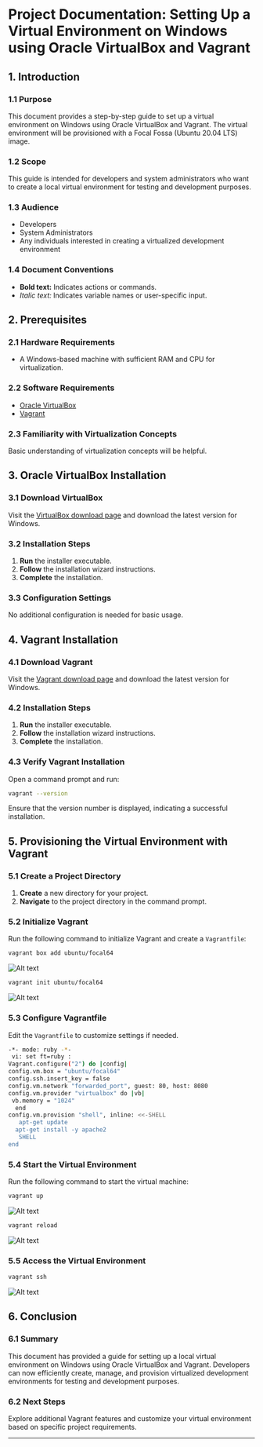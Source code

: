 
# Project Documentation: Setting Up a Virtual Environment on Windows using Oracle VirtualBox and Vagrant

## 1. Introduction

### 1.1 Purpose
This document provides a step-by-step guide to set up a virtual environment on Windows using Oracle VirtualBox and Vagrant. The virtual environment will be provisioned with a Focal Fossa (Ubuntu 20.04 LTS) image.

### 1.2 Scope
This guide is intended for developers and system administrators who want to create a local virtual environment for testing and development purposes.

### 1.3 Audience
- Developers
- System Administrators
- Any individuals interested in creating a virtualized development environment

### 1.4 Document Conventions
- **Bold text:** Indicates actions or commands.
- *Italic text:* Indicates variable names or user-specific input.

## 2. Prerequisites

### 2.1 Hardware Requirements
- A Windows-based machine with sufficient RAM and CPU for virtualization.

### 2.2 Software Requirements
- [Oracle VirtualBox](https://www.virtualbox.org/)
- [Vagrant](https://www.vagrantup.com/)

### 2.3 Familiarity with Virtualization Concepts
Basic understanding of virtualization concepts will be helpful.

## 3. Oracle VirtualBox Installation

### 3.1 Download VirtualBox
Visit the [VirtualBox download page](https://www.virtualbox.org/) and download the latest version for Windows.

### 3.2 Installation Steps
1. **Run** the installer executable.
2. **Follow** the installation wizard instructions.
3. **Complete** the installation.

### 3.3 Configuration Settings
No additional configuration is needed for basic usage.

## 4. Vagrant Installation

### 4.1 Download Vagrant
Visit the [Vagrant download page](https://www.vagrantup.com/) and download the latest version for Windows.

### 4.2 Installation Steps
1. **Run** the installer executable.
2. **Follow** the installation wizard instructions.
3. **Complete** the installation.

### 4.3 Verify Vagrant Installation
Open a command prompt and run:
```bash
vagrant --version
```
Ensure that the version number is displayed, indicating a successful installation.

## 5. Provisioning the Virtual Environment with Vagrant

### 5.1 Create a Project Directory
1. **Create** a new directory for your project.
2. **Navigate** to the project directory in the command prompt.

### 5.2 Initialize Vagrant
Run the following command to initialize Vagrant and create a `Vagrantfile`:
```bash
vagrant box add ubuntu/focal64
```
![Alt text](images/vagrant%20box%20add.png)

```bash
vagrant init ubuntu/focal64
```
![Alt text](images/vagrant%20init%20up.png)


### 5.3 Configure Vagrantfile
Edit the `Vagrantfile` to customize settings if needed.
```bash
-*- mode: ruby -*-
 vi: set ft=ruby :
Vagrant.configure("2") do |config|
config.vm.box = "ubuntu/focal64"
config.ssh.insert_key = false
config.vm.network "forwarded_port", guest: 80, host: 8080
config.vm.provider "virtualbox" do |vb|
 vb.memory = "1024"
  end
config.vm.provision "shell", inline: <<-SHELL
   apt-get update
  apt-get install -y apache2
   SHELL
end

```
### 5.4 Start the Virtual Environment
Run the following command to start the virtual machine:
```bash
vagrant up
```

 ![Alt text](images/vagrant%20init%20up.png)

```bash
vagrant reload
```

![Alt text](images/vagrant%20reload.png)

### 5.5 Access the Virtual Environment

```bash
vagrant ssh
```

![Alt text](images/vagrantssh.png)

## 6. Conclusion

### 6.1 Summary
This document has provided a guide for setting up a local virtual environment on Windows using Oracle VirtualBox and Vagrant. Developers can now efficiently create, manage, and provision virtualized development environments for testing and development purposes.

### 6.2 Next Steps
Explore additional Vagrant features and customize your virtual environment based on specific project requirements.

---

